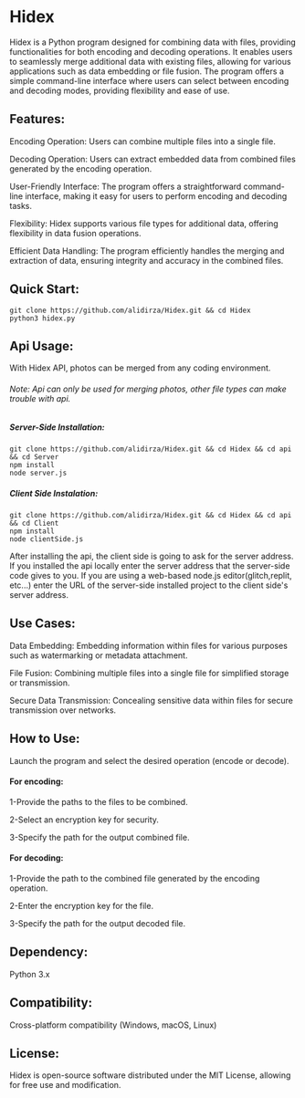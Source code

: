 # Hidex
Hidex is a Python program designed for combining data with files, providing functionalities for both encoding and decoding operations. It enables users to seamlessly merge additional data with existing files, allowing for various applications such as data embedding or file fusion. The program offers a simple command-line interface where users can select between encoding and decoding modes, providing flexibility and ease of use.

## Features:

Encoding Operation: Users can combine multiple files into a single file.

Decoding Operation: Users can extract embedded data from combined files generated by the encoding operation.

User-Friendly Interface: The program offers a straightforward command-line interface, making it easy for users to perform encoding and decoding tasks.

Flexibility: Hidex supports various file types for additional data, offering flexibility in data fusion operations.

Efficient Data Handling: The program efficiently handles the merging and extraction of data, ensuring integrity and accuracy in the combined files.

## Quick Start:
```shell
git clone https://github.com/alidirza/Hidex.git && cd Hidex
python3 hidex.py
```
## Api Usage:
With Hidex API, photos can be merged from any coding environment.
###### Note: Api can only be used for merging photos, other file types can make trouble with api.
##### Server-Side Installation:
```shell
git clone https://github.com/alidirza/Hidex.git && cd Hidex && cd api && cd Server
npm install
node server.js
```
##### Client Side Instalation:
```shell
git clone https://github.com/alidirza/Hidex.git && cd Hidex && cd api && cd Client
npm install
node clientSide.js
```
After installing the api, the client side is going to ask for the server address. If you installed the api locally enter the server address that the server-side code gives to you. If you are using a web-based node.js editor(glitch,replit, etc...) enter the URL of the server-side installed project to the client side's server address.

## Use Cases:

Data Embedding: Embedding information within files for various purposes such as watermarking or metadata attachment.

File Fusion: Combining multiple files into a single file for simplified storage or transmission.

Secure Data Transmission: Concealing sensitive data within files for secure transmission over networks.

## How to Use:

Launch the program and select the desired operation (encode or decode).


#### For encoding:

1-Provide the paths to the files to be combined.

2-Select an encryption key for security.

3-Specify the path for the output combined file.


#### For decoding:

1-Provide the path to the combined file generated by the encoding operation.

2-Enter the encryption key for the file.

3-Specify the path for the output decoded file.

## Dependency:

Python 3.x

## Compatibility:

Cross-platform compatibility (Windows, macOS, Linux)

## License:

Hidex is open-source software distributed under the MIT License, allowing for free use and modification.

